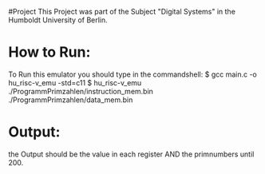#Project
This Project was part of the Subject "Digital Systems" in the Humboldt University of Berlin.

# How to Run:
To Run this emulator you should type in the commandshell:
  $ gcc main.c -o hu_risc-v_emu -std=c11
  $ hu_risc-v_emu ./ProgrammPrimzahlen/instruction_mem.bin ./ProgrammPrimzahlen/data_mem.bin
  
# Output: 
the Output should be the value in each register AND the primnumbers until 200. 
 
